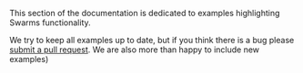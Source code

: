 This section of the documentation is dedicated to examples highlighting Swarms functionality.

We try to keep all examples up to date, but if you think there is a bug please [submit a pull request](https://github.com/kyegomez/swarms-docs/tree/main/docs/examples). We are also more than happy to include new examples)